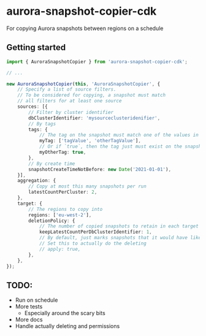 # aurora-snapshot-copier-cdk
For copying Aurora snapshots between regions on a schedule

## Getting started

```typescript
import { AuroraSnapshotCopier } from 'aurora-snapshot-copier-cdk';

// ...

new AuroraSnapshotCopier(this, 'AuroraSnapshotCopier', {
    // Specify a list of source filters.
    // To be considered for copying, a snapshot must match
    // all filters for at least one source
    sources: [{
        // Filter by cluster identifier
        dbClusterIdentifier: 'mysourceclusteridenifier',
        // By tags
        tags: {
            // The tag on the snapshot must match one of the values in the list
            myTag: ['tagValue', 'otherTagValue'],
            // Or if `true`, then the tag just must exist on the snapshot at all
            myOtherTag: true,
        },
        // By create time
        snapshotCreateTimeNotBefore: new Date('2021-01-01'),
    }],
    aggregation: {
        // Copy at most this many snapshots per run
        latestCountPerCluster: 2,
    },
    target: {
        // The regions to copy into
        regions: ['eu-west-2'],
        deletionPolicy: {
            // The number of copied snapshots to retain in each target region
            keepLatestCountPerDbClusterIdentifier: 1,
            // By default, just marks snapshots that it would have liked to delete.
            // Set this to actually do the deleting
            // apply: true,
        },
    },
});
```

## TODO:

- Run on schedule
- More tests
    - Especially around the scary bits
- More docs
- Handle actually deleting and permissions
